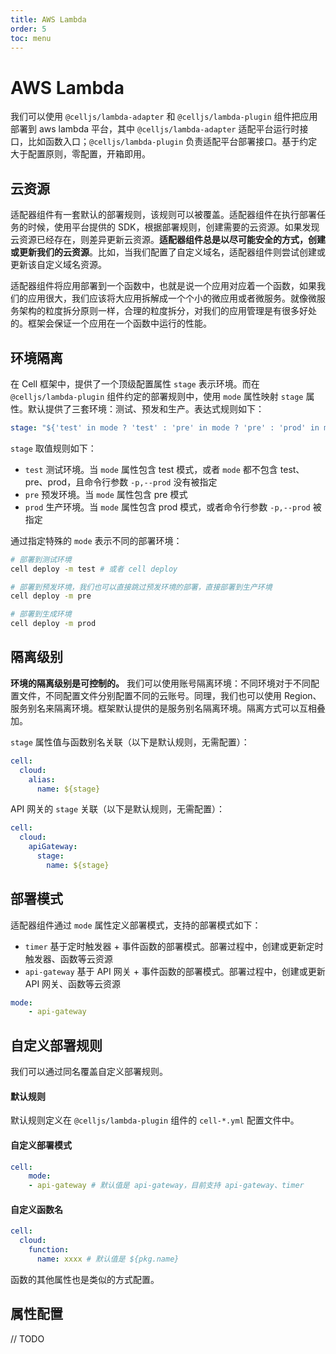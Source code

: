 ```yaml
---
title: AWS Lambda
order: 5
toc: menu
---
```


# AWS Lambda

我们可以使用 `@celljs/lambda-adapter` 和 `@celljs/lambda-plugin` 组件把应用部署到 aws lambda 平台，其中 `@celljs/lambda-adapter` 适配平台运行时接口，比如函数入口；`@celljs/lambda-plugin` 负责适配平台部署接口。基于约定大于配置原则，零配置，开箱即用。


## 云资源


适配器组件有一套默认的部署规则，该规则可以被覆盖。适配器组件在执行部署任务的时候，使用平台提供的 SDK，根据部署规则，创建需要的云资源。如果发现云资源已经存在，则差异更新云资源。**适配器组件总是以尽可能安全的方式，创建或更新我们的云资源**。比如，当我们配置了自定义域名，适配器组件则尝试创建或更新该自定义域名资源。


适配器组件将应用部署到一个函数中，也就是说一个应用对应着一个函数，如果我们的应用很大，我们应该将大应用拆解成一个个小的微应用或者微服务。就像微服务架构的粒度拆分原则一样，合理的粒度拆分，对我们的应用管理是有很多好处的。框架会保证一个应用在一个函数中运行的性能。


## 环境隔离


在 Cell 框架中，提供了一个顶级配置属性 `stage` 表示环境。而在 `@celljs/lambda-plugin` 组件约定的部署规则中，使用 `mode` 属性映射 `stage` 属性。默认提供了三套环境：测试、预发和生产。表达式规则如下：
```yaml
stage: "${'test' in mode ? 'test' : 'pre' in mode ? 'pre' : 'prod' in mode ? 'prod' : cliContext.prod ? 'prod' : 'test'}" # test, pre, prod
```
`stage` 取值规则如下：

- `test` 测试环境。当 `mode` 属性包含 test 模式，或者 `mode` 都不包含 test、pre、prod，且命令行参数 `-p,--prod` 没有被指定
- `pre` 预发环境。当 `mode` 属性包含 pre 模式
- `prod` 生产环境。当 `mode` 属性包含 prod 模式，或者命令行参数 `-p,--prod` 被指定



通过指定特殊的 `mode` 表示不同的部署环境：
```bash
# 部署到测试环境
cell deploy -m test # 或者 cell deploy

# 部署到预发环境，我们也可以直接跳过预发环境的部署，直接部署到生产环境
cell deploy -m pre

# 部署到生成环境
cell deploy -m prod
```


## 隔离级别


**环境的隔离级别是可控制的。** 我们可以使用账号隔离环境：不同环境对于不同配置文件，不同配置文件分别配置不同的云账号。同理，我们也可以使用 Region、服务别名来隔离环境。框架默认提供的是服务别名隔离环境。隔离方式可以互相叠加。


`stage` 属性值与函数别名关联（以下是默认规则，无需配置）：
```yaml
cell:
  cloud:
    alias:
      name: ${stage}
```
API 网关的 `stage` 关联（以下是默认规则，无需配置）：
```yaml
cell:
  cloud:
    apiGateway:
      stage:
        name: ${stage}
```

## 部署模式


适配器组件通过 `mode` 属性定义部署模式，支持的部署模式如下：

- `timer` 基于定时触发器 + 事件函数的部署模式。部署过程中，创建或更新定时触发器、函数等云资源
- `api-gateway` 基于 API 网关 + 事件函数的部署模式。部署过程中，创建或更新 API 网关、函数等云资源
```yaml
mode:
	- api-gateway
```


## 自定义部署规则


我们可以通过同名覆盖自定义部署规则。


#### 默认规则


默认规则定义在 `@celljs/lambda-plugin` 组件的 `cell-*.yml` 配置文件中。

#### 自定义部署模式
```yaml
cell:
	mode:
    - api-gateway # 默认值是 api-gateway，目前支持 api-gateway、timer
```




#### 自定义函数名
```yaml
cell:
  cloud:
    function:
      name: xxxx # 默认值是 ${pkg.name}
```
函数的其他属性也是类似的方式配置。

## 属性配置

// TODO
